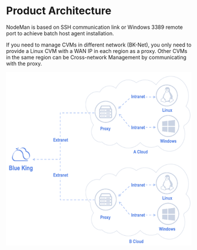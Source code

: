 # Product Architecture 

NodeMan is based on SSH communication link or Windows 3389 remote port to achieve batch host agent installation.

If you need to manage CVMs in different network (BK-Net), you only need to provide a Linux CVM with a WAN IP in each region as a proxy. Other CVMs in the same region can be Cross-network Management by communicating with the proxy.

![-w2020](./media/a219aaeefb7408dd1e4b45c7c942f767.png)


